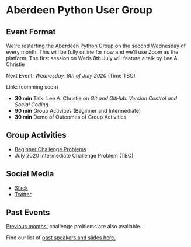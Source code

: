 # Aberdeen Python User Group

## Event Format

We're restarting the Aberdeen Python Group on the second Wednesday of every month. This will be fully online for now and we'll use Zoom as the platform. The first session on Weds 8th July will feature a talk by Lee A. Christie

Next Event: *Wednesday, 8th of July 2020* (Time TBC)

Link: (comming soon)

- **30 min** Talk: Lee A. Christie on *Git and GitHub: Version Control and Social Coding*
- **90 min** Group Activities (Beginner and Intermediate)
- **30 min** Demo of Outcomes of Group Activities

## Group Activities

- [Beginner Challenge Problems](beginner.md)
- July 2020 Intermediate Challenge Problem (TBC)

## Social Media

- [Slack](https://join.slack.com/t/python-aberdeen/shared_invite/zt-fe4vr06d-TavzVV4ZusCxYLEdCqxsyQ)
- [Twitter](https://twitter.com/pythonaberdeen)

## Past Events

[Previous months'](/previous) challenge problems are also available.

Find our list of [past speakers and slides here.](https://github.com/PythonAberdeen/user_group/wiki/Speakers)

